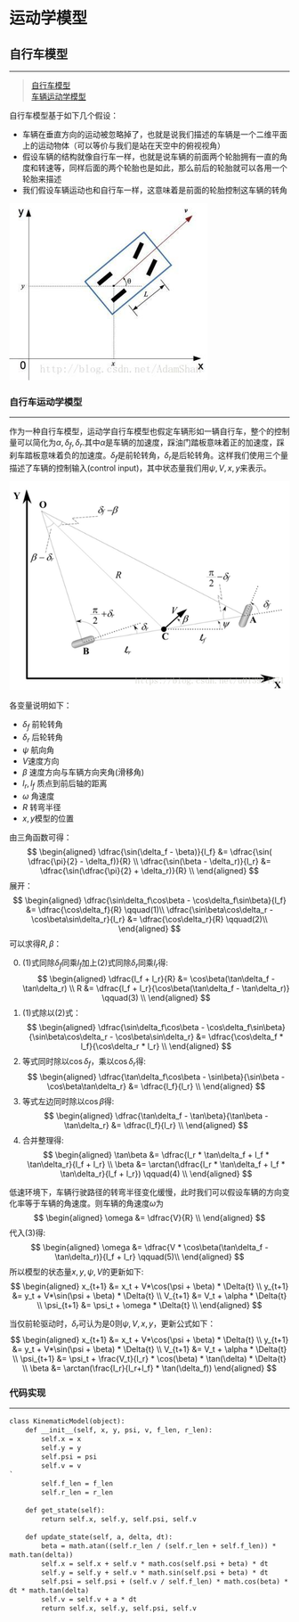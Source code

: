 # 运动学模型

## 自行车模型
---
>  [自行车模型](https://blog.csdn.net/adamshan/article/details/78696874)  
>  [车辆运动学模型](https://blog.csdn.net/u013914471/article/details/82968608)
> 
自行车模型基于如下几个假设：

- 车辆在垂直方向的运动被忽略掉了，也就是说我们描述的车辆是一个二维平面上的运动物体（可以等价与我们是站在天空中的俯视视角）
- 假设车辆的结构就像自行车一样，也就是说车辆的前面两个轮胎拥有一直的角度和转速等，同样后面的两个轮胎也是如此，那么前后的轮胎就可以各用一个轮胎来描述
- 我们假设车辆运动也和自行车一样，这意味着是前面的轮胎控制这车辆的转角  

![bicycle_model](../../assets/img/bicycle_model.jpeg)


### 自行车运动学模型
---  
作为一种自行车模型，运动学自行车模型也假定车辆形如一辆自行车，整个的控制量可以简化为$\alpha, \delta_f, \delta_r$.其中$\alpha$是车辆的加速度，踩油门踏板意味着正的加速度，踩刹车踏板意味着负的加速度。$\delta_f$是前轮转角，$\delta_r$是后轮转角。这样我们使用三个量描述了车辆的控制输入(control input)，其中状态量我们用$\psi, V, x, y$来表示。

![bicycle_model](../../assets/img/bicycle_model_2.png)

各变量说明如下：  
- $\delta_f$ 前轮转角
- $\delta_r$ 后轮转角
- $\psi$ 航向角
- $V$速度方向
- $\beta$ 速度方向与车辆方向夹角(滑移角)
- $l_r, l_f$ 质点到前后轴的距离
- $\omega$ 角速度
- $R$ 转弯半径
- $x, y$模型的位置

由三角函数可得：
$$
\begin{aligned}
    \dfrac{\sin(\delta_f - \beta)}{l_f} &=  \dfrac{\sin( \dfrac{\pi}{2} - \delta_f)}{R} \\
    \dfrac{\sin(\beta - \delta_r)}{l_r} &= \dfrac{\sin(\dfrac{\pi}{2} + \delta_r)}{R} \\
\end{aligned}
$$
展开：
$$
\begin{aligned}
    \dfrac{\sin\delta_f\cos\beta - \cos\delta_f\sin\beta}{l_f} &=  \dfrac{\cos\delta_f}{R} \qquad(1)\\
    \dfrac{\sin\beta\cos\delta_r - \cos\beta\sin\delta_r}{l_r} &= \dfrac{\cos\delta_r}{R} \qquad(2)\\
\end{aligned}
$$
可以求得$R, \beta$：  

0. $(1)$式同除$\delta_f$同乘$l_f$加上$(2)$式同除$\delta_r$同乘$l_r$得:
$$
\begin{aligned}
    \dfrac{l_f + l_r}{R} &= \cos\beta(\tan\delta_f - \tan\delta_r) \\
    R &= \dfrac{l_f + l_r}{\cos\beta(\tan\delta_f - \tan\delta_r)} \qquad(3) \\
\end{aligned}
$$
1. $(1)$式除以$(2)$式：
$$
\begin{aligned}
    \dfrac{\sin\delta_f\cos\beta - \cos\delta_f\sin\beta}{\sin\beta\cos\delta_r - \cos\beta\sin\delta_r} &=  \dfrac{\cos\delta_f * l_f}{\cos\delta_r * l_r} \\
\end{aligned}
$$
2. 等式同时除以$\cos\delta_f$，乘以$\cos\delta_r$得:  
$$
\begin{aligned}
    \dfrac{\tan\delta_f\cos\beta - \sin\beta}{\sin\beta - \cos\beta\tan\delta_r} &=  \dfrac{l_f}{l_r} \\
\end{aligned}
$$
3. 等式左边同时除以$\cos\beta$得:  
$$
\begin{aligned}
    \dfrac{\tan\delta_f - \tan\beta}{\tan\beta - \tan\delta_r} &=  \dfrac{l_f}{l_r} \\
\end{aligned}
$$
4. 合并整理得:  
$$
\begin{aligned}
    \tan\beta &=  \dfrac{l_r * \tan\delta_f + l_f * \tan\delta_r}{l_f + l_r} \\
    \beta &= \arctan(\dfrac{l_r * \tan\delta_f + l_f * \tan\delta_r}{l_f + l_r}) \qquad(4) \\
\end{aligned}
$$

低速环境下，车辆行驶路径的转弯半径变化缓慢，此时我们可以假设车辆的方向变化率等于车辆的角速度。则车辆的角速度$\omega$为
$$
\begin{aligned}
    \omega &= \dfrac{V}{R} \\
\end{aligned}
$$
代入$(3)$得:
$$
\begin{aligned}
    \omega &= \dfrac{V * \cos\beta(\tan\delta_f - \tan\delta_r)}{l_f + l_r} \qquad(5)\\
\end{aligned}
$$
所以模型的状态量$x, y, \psi, V$的更新如下:  
$$
\begin{aligned}
    x_{t+1} &= x_t + V*\cos(\psi + \beta) * \Delta{t} \\
    y_{t+1} &= y_t + V*\sin(\psi + \beta) * \Delta{t} \\
    V_{t+1} &= V_t + \alpha * \Delta{t} \\
    \psi_{t+1} &= \psi_t + \omega * \Delta{t} \\
\end{aligned}
$$

当仅前轮驱动时，$\delta_r$可认为是0则$\psi, V, x, y$，更新公式如下：
$$
\begin{aligned}
    x_{t+1} &= x_t + V*\cos(\psi + \beta) * \Delta{t} \\
    y_{t+1} &= y_t + V*\sin(\psi + \beta) * \Delta{t} \\
    V_{t+1} &= V_t + \alpha * \Delta{t} \\
    \psi_{t+1} &= \psi_t + \frac{V_t}{l_r} * \cos(\beta) * \tan(\delta) * \Delta{t} \\
    \beta &= \arctan(\frac{l_r}{l_r+l_f} * \tan(\delta_f))
\end{aligned}
$$

### 代码实现
---

```python3
class KinematicModel(object):
    def __init__(self, x, y, psi, v, f_len, r_len):
        self.x = x
        self.y = y
        self.psi = psi
        self.v = v
`   
        self.f_len = f_len
        self.r_len = r_len

    def get_state(self):
        return self.x, self.y, self.psi, self.v

    def update_state(self, a, delta, dt):
        beta = math.atan((self.r_len / (self.r_len + self.f_len)) * math.tan(delta))
        self.x = self.x + self.v * math.cos(self.psi + beta) * dt
        self.y = self.y + self.v * math.sin(self.psi + beta) * dt
        self.psi = self.psi + (self.v / self.f_len) * math.cos(beta) * dt * math.tan(delta)
        self.v = self.v + a * dt
        return self.x, self.y, self.psi, self.v
```

